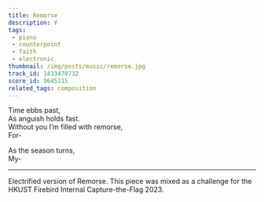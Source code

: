 ```yaml
---
title: Remorse
description: Y
tags:
 - piano
 - counterpoint
 - faith
 - electronic
thumbnail: /img/posts/music/remorse.jpg
track_id: 1433470732
score_id: 9645115
related_tags: composition
---
```


Time ebbs past,  
As anguish holds fast.  
Without you I’m filled with remorse,  
For-

As the season turns,  
My-

---

Electrified version of Remorse. This piece was mixed as a challenge for the HKUST Firebird Internal Capture-the-Flag 2023.
